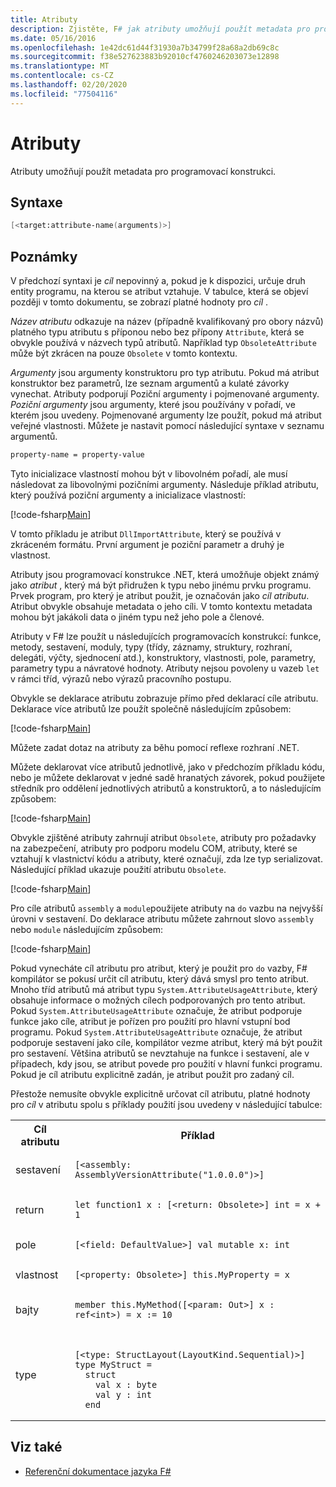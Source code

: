 ```yaml
---
title: Atributy
description: Zjistěte, F# jak atributy umožňují použít metadata pro programovací konstrukci.
ms.date: 05/16/2016
ms.openlocfilehash: 1e42dc61d44f31930a7b34799f28a68a2db69c8c
ms.sourcegitcommit: f38e527623883b92010cf4760246203073e12898
ms.translationtype: MT
ms.contentlocale: cs-CZ
ms.lasthandoff: 02/20/2020
ms.locfileid: "77504116"
---
```

# <a name="attributes"></a>Atributy

Atributy umožňují použít metadata pro programovací konstrukci.

## <a name="syntax"></a>Syntaxe

```fsharp
[<target:attribute-name(arguments)>]
```

## <a name="remarks"></a>Poznámky

V předchozí syntaxi je *cíl* nepovinný a, pokud je k dispozici, určuje druh entity programu, na kterou se atribut vztahuje. V tabulce, která se objeví později v tomto dokumentu, se zobrazí platné hodnoty pro *cíl* .

*Název atributu* odkazuje na název (případně kvalifikovaný pro obory názvů) platného typu atributu s příponou nebo bez přípony `Attribute`, která se obvykle používá v názvech typů atributů. Například typ `ObsoleteAttribute` může být zkrácen na pouze `Obsolete` v tomto kontextu.

*Argumenty* jsou argumenty konstruktoru pro typ atributu. Pokud má atribut konstruktor bez parametrů, lze seznam argumentů a kulaté závorky vynechat. Atributy podporují Poziční argumenty i pojmenované argumenty. *Poziční argumenty* jsou argumenty, které jsou používány v pořadí, ve kterém jsou uvedeny. Pojmenované argumenty lze použít, pokud má atribut veřejné vlastnosti. Můžete je nastavit pomocí následující syntaxe v seznamu argumentů.

```fsharp
property-name = property-value
```

Tyto inicializace vlastností mohou být v libovolném pořadí, ale musí následovat za libovolnými pozičními argumenty. Následuje příklad atributu, který používá poziční argumenty a inicializace vlastností:

[!code-fsharp[Main](~/samples/snippets/fsharp/lang-ref-2/snippet6202.fs)]

V tomto příkladu je atribut `DllImportAttribute`, který se používá v zkráceném formátu. První argument je poziční parametr a druhý je vlastnost.

Atributy jsou programovací konstrukce .NET, která umožňuje objekt známý jako *atribut* , který má být přidružen k typu nebo jinému prvku programu. Prvek program, pro který je atribut použit, je označován jako *cíl atributu*. Atribut obvykle obsahuje metadata o jeho cíli. V tomto kontextu metadata mohou být jakákoli data o jiném typu než jeho pole a členové.

Atributy v F# lze použít u následujících programovacích konstrukcí: funkce, metody, sestavení, moduly, typy (třídy, záznamy, struktury, rozhraní, delegáti, výčty, sjednocení atd.), konstruktory, vlastnosti, pole, parametry, parametry typu a návratové hodnoty. Atributy nejsou povoleny u vazeb `let` v rámci tříd, výrazů nebo výrazů pracovního postupu.

Obvykle se deklarace atributu zobrazuje přímo před deklarací cíle atributu. Deklarace více atributů lze použít společně následujícím způsobem:

[!code-fsharp[Main](~/samples/snippets/fsharp/lang-ref-2/snippet6603.fs)]

Můžete zadat dotaz na atributy za běhu pomocí reflexe rozhraní .NET.

Můžete deklarovat více atributů jednotlivě, jako v předchozím příkladu kódu, nebo je můžete deklarovat v jedné sadě hranatých závorek, pokud použijete středník pro oddělení jednotlivých atributů a konstruktorů, a to následujícím způsobem:

[!code-fsharp[Main](~/samples/snippets/fsharp/lang-ref-2/snippet6604.fs)]

Obvykle zjištěné atributy zahrnují atribut `Obsolete`, atributy pro požadavky na zabezpečení, atributy pro podporu modelu COM, atributy, které se vztahují k vlastnictví kódu a atributy, které označují, zda lze typ serializovat. Následující příklad ukazuje použití atributu `Obsolete`.

[!code-fsharp[Main](~/samples/snippets/fsharp/lang-ref-2/snippet6605.fs)]

Pro cíle atributů `assembly` a `module`použijete atributy na `do` vazbu na nejvyšší úrovni v sestavení. Do deklarace atributu můžete zahrnout slovo `assembly` nebo `module` následujícím způsobem:

[!code-fsharp[Main](~/samples/snippets/fsharp/lang-ref-2/snippet6606.fs)]

Pokud vynecháte cíl atributu pro atribut, který je použit pro `do` vazby, F# kompilátor se pokusí určit cíl atributu, který dává smysl pro tento atribut. Mnoho tříd atributů má atribut typu `System.AttributeUsageAttribute`, který obsahuje informace o možných cílech podporovaných pro tento atribut. Pokud `System.AttributeUsageAttribute` označuje, že atribut podporuje funkce jako cíle, atribut je pořízen pro použití pro hlavní vstupní bod programu. Pokud `System.AttributeUsageAttribute` označuje, že atribut podporuje sestavení jako cíle, kompilátor vezme atribut, který má být použit pro sestavení. Většina atributů se nevztahuje na funkce i sestavení, ale v případech, kdy jsou, se atribut povede pro použití v hlavní funkci programu. Pokud je cíl atributu explicitně zadán, je atribut použit pro zadaný cíl.

Přestože nemusíte obvykle explicitně určovat cíl atributu, platné hodnoty pro *cíl* v atributu spolu s příklady použití jsou uvedeny v následující tabulce:

<table>
  <tr>
    <th>Cíl atributu</td>
    <th>Příklad</td>
  </tr>
  <tr>
    <td>sestavení</td>
    <td><pre lang="fsharp"><code>[&lt;assembly: AssemblyVersionAttribute("1.0.0.0")&gt;]</code></pre></td>
  </tr>
  <tr>
    <td>return</td>
    <td><pre lang="fsharp"><code>let function1 x : [&lt;return: Obsolete&gt;] int = x + 1</code></pre></td>
  </tr>
  <tr>
    <td>pole</td>
    <td><pre lang="fsharp"><code>[&lt;field: DefaultValue&gt;] val mutable x: int</code></pre></td>
  </tr>
  <tr>
    <td>vlastnost</td>
    <td><pre lang="fsharp"><code>[&lt;property: Obsolete&gt;] this.MyProperty = x</code></pre></td>
  </tr>
  <tr>
    <td>bajty</td>
    <td><pre lang="fsharp"><code>member this.MyMethod([&lt;param: Out&gt;] x : ref&lt;int&gt;) = x := 10</code></pre></td>
  </tr>
  <tr>
    <td>type</td>
    <td>
        <pre lang="fsharp"><code>
[&lt;type: StructLayout(LayoutKind.Sequential)&gt;]
type MyStruct =
  struct
    val x : byte
    val y : int
  end</code></pre>
    </td>
  </tr>
</table>

## <a name="see-also"></a>Viz také

- [Referenční dokumentace jazyka F#](index.md)
